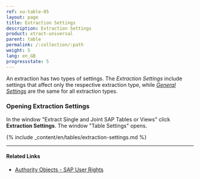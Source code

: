 ```yaml
---
ref: xu-table-05
layout: page
title: Extraction Settings 
description: Extraction Settings
product: xtract-universal
parent: table
permalink: /:collection/:path
weight: 5
lang: en_GB
progressstate: 5
---
```

An extraction has two types of settings. 
The *Extraction Settings* include settings that affect only the respective extraction type, while [*General Settings*](../getting-started/general-settings) are the same for all extraction types. 

### Opening Extraction Settings
In the window "Extract Single and Joint SAP Tables or Views" click **Extraction Settings**. The window "Table Settings" opens. 


{% include _content/en/tables/extraction-settings.md  %}

***********
#### Related Links
- [Authority Objects - SAP User Rights](https://kb.theobald-software.com/sap/authority-objects-sap-user-rights)